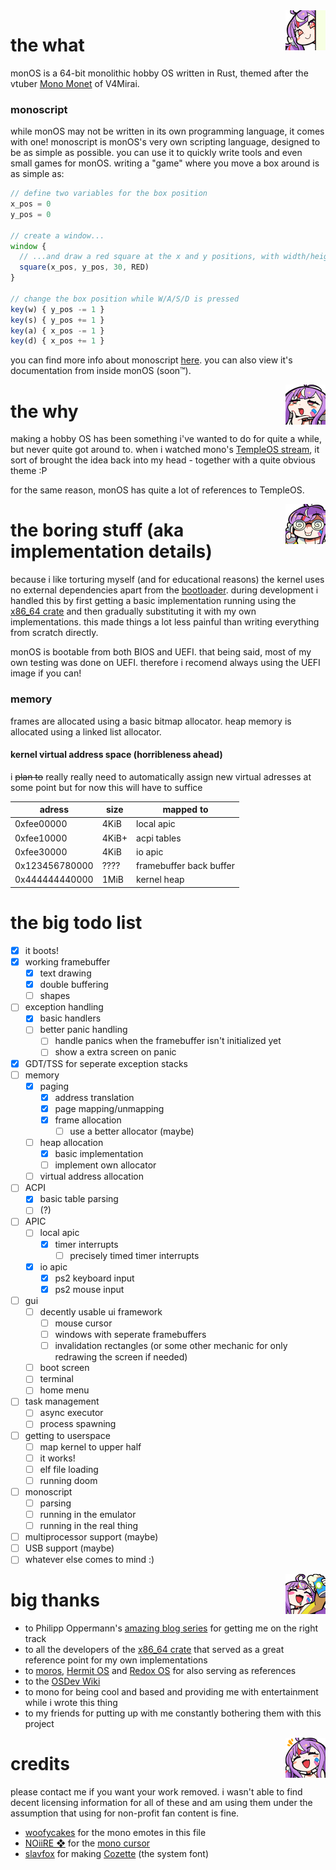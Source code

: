 <img width="64" align="right" src="https://github.com/Fisch03/monOS/blob/master/img/mono_peek.png" />

# the what
monOS is a 64-bit monolithic hobby OS written in Rust, themed after the vtuber [Mono Monet](https://www.youtube.com/@MonoMonet) of V4Mirai.

### monoscript
while monOS may not be written in its own programming language, it comes with one! 
monoscript is monOS's very own scripting language, designed to be as simple as possible. you can use it to quickly write tools and even small games for monOS.
writing a "game" where you move a box around is as simple as:
```js
// define two variables for the box position
x_pos = 0
y_pos = 0

// create a window...
window {
  // ...and draw a red square at the x and y positions, with width/height 30
  square(x_pos, y_pos, 30, RED)
}

// change the box position while W/A/S/D is pressed
key(w) { y_pos -= 1 }
key(s) { y_pos += 1 }
key(a) { x_pos -= 1 }
key(d) { x_pos += 1 }
```
you can find more info about monoscript [here](https://github.com/Fisch03/monOS/tree/master/monoscript). you can also view it's documentation from inside monOS (soon™).

<img width="64" align="right" src="https://github.com/Fisch03/monOS/blob/master/img/mono_hmm.png" />

# the why
making a hobby OS has been something i've wanted to do for quite a while, but never quite got around to.
when i watched mono's [TempleOS stream](https://www.youtube.com/watch?v=xhbR5h6lw98), it sort of brought the idea back into my head - together with a quite obvious theme :P

for the same reason, monOS has quite a lot of references to TempleOS.

<img width="64" align="right" src="https://github.com/Fisch03/monOS/blob/master/img/mono_nerd.png" />

# the boring stuff (aka implementation details)
because i like torturing myself (and for educational reasons) the kernel uses no external dependencies apart from the [bootloader](https://github.com/rust-osdev/bootloader).
during development i handled this by first getting a basic implementation running using the [x86_64 crate](https://github.com/rust-osdev/x86_64) and then gradually substituting it with my own implementations.
this made things a lot less painful than writing everything from scratch directly.

monOS is bootable from both BIOS and UEFI. that being said, most of my own testing was done on UEFI. therefore i recomend always using the UEFI image if you can!

### memory
frames are allocated using a basic bitmap allocator. heap memory is allocated using a linked list allocator.

#### kernel virtual address space (horribleness ahead)
i ~~plan to~~ really really need to automatically assign new virtual adresses at some point but for now this will have to suffice

| adress         | size  | mapped to               |
| -------------- | ----- | ----------------------- |
| 0xfee00000     | 4KiB  | local apic              |
| 0xfee10000     | 4KiB+ | acpi tables             |
| 0xfee30000     | 4KiB  | io apic                 |
| 0x123456780000 | ????  | framebuffer back buffer |
| 0x444444440000 | 1MiB  | kernel heap             |

# the big todo list
- [x] it boots!
- [x] working framebuffer
  - [x] text drawing
  - [x] double buffering
  - [ ] shapes
- [ ] exception handling
  - [x] basic handlers 
  - [ ] better panic handling
    - [ ] handle panics when the framebuffer isn't initialized yet
    - [ ] show a extra screen on panic
- [x] GDT/TSS for seperate exception stacks
- [ ] memory
  - [x] paging 
    - [x] address translation
    - [x] page mapping/unmapping
    - [x] frame allocation
      - [ ] use a better allocator (maybe)
  - [ ] heap allocation
    - [x] basic implementation
    - [ ] implement own allocator
  - [ ] virtual address allocation
- [ ] ACPI
  - [x] basic table parsing
  - [ ] (?)
- [ ] APIC
  - [ ] local apic
    - [x] timer interrupts
      - [ ] precisely timed timer interrupts
  - [x] io apic
    - [x] ps2 keyboard input
    - [x] ps2 mouse input
- [ ] gui
  - [ ] decently usable ui framework
    - [ ] mouse cursor
    - [ ] windows with seperate framebuffers
    - [ ] invalidation rectangles (or some other mechanic for only redrawing the screen if needed)
  - [ ] boot screen 
  - [ ] terminal
  - [ ] home menu
- [ ] task management
  - [ ] async executor
  - [ ] process spawning
- [ ] getting to userspace
  - [ ] map kernel to upper half
  - [ ] it works!
  - [ ] elf file loading
  - [ ] running doom
- [ ] monoscript
  - [ ] parsing
  - [ ] running in the emulator
  - [ ] running in the real thing
- [ ] multiprocessor support (maybe)
- [ ] USB support (maybe)
- [ ] whatever else comes to mind :)

<img width="64" align="right" src="https://github.com/Fisch03/monOS/blob/master/img/mono_cheers.png" />

# big thanks
- to Philipp Oppermann's [amazing blog series](https://os.phil-opp.com/) for getting me on the right track
- to all the developers of the [x86_64 crate](https://github.com/rust-osdev/x86_64) that served as a great reference point for my own implementations
- to [moros](https://github.com/vinc/moros), [Hermit OS](https://github.com/hermit-os) and [Redox OS](https://www.redox-os.org/) for also serving as references
- to the [OSDev Wiki](https://wiki.osdev.org)
- to mono for being cool and based and providing me with entertainment while i wrote this thing 
- to my friends for putting up with me constantly bothering them with this project

<img width="64" align="right" src="https://github.com/Fisch03/monOS/blob/master/img/mono_smile.png" />

# credits
please contact me if you want your work removed. i wasn't able to find decent licensing information for all of these and am using them under the assumption that using for non-profit fan content is fine.
- [woofycakes](https://x.com/woofycakes) for the mono emotes in this file
- [NOiiRE ❖](https://noiire.carrd.co/) for the [mono cursor](https://x.com/noiireism/status/1736755359308792252)
- [slavfox](https://github.com/slavfox) for making [Cozette](https://github.com/slavfox/Cozette) (the system font)
